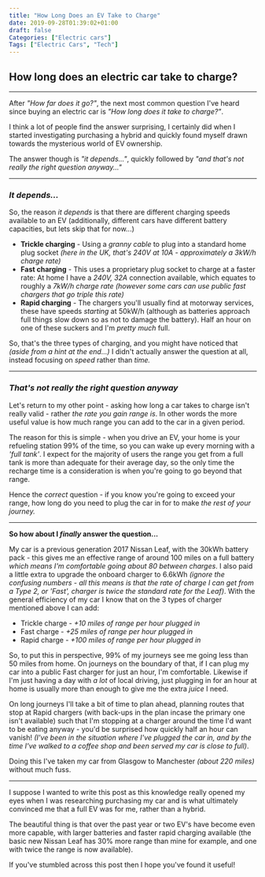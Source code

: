 ```yaml
---
title: "How Long Does an EV Take to Charge"
date: 2019-09-28T01:39:02+01:00
draft: false
Categories: ["Electric cars"]
Tags: ["Electric Cars", "Tech"]
---
```


## How long does an electric car take to charge?
---

After _"How far does it go?"_, the next most common question I've heard since buying an electric car is _"How long does it take to charge?"_.

I think a lot of people find the answer surprising, I certainly did when I started investigating purchasing a hybrid and quickly found myself drawn towards the mysterious world of EV ownership.

The answer though is _"it depends..."_, quickly followed by _"and that's not really the right question anyway..."_
___

### _It depends..._

So, the reason _it depends_ is that there are different charging speeds available to an EV (additionally, different cars have different battery capacities, but lets skip that for now...)

* **Trickle charging** - Using a _granny cable_ to plug into a standard home plug socket _(here in the UK, that's 240V at 10A - approximately a 3kW/h charge rate)_
* **Fast charging** - This uses a proprietary plug socket to charge at a faster rate: At home I have a _240V, 32A_ connection available, which equates to roughly a *7kW/h charge rate* _(however some cars can use public fast chargers that go triple this rate)_
* **Rapid charging** - The chargers you'll usually find at motorway services, these have speeds _starting_ at 50kW/h (although as batteries approach full things slow down so as not to damage the battery). Half an hour on one of these suckers and I'm _pretty much_ full.


So, that's the three types of charging, and you might have noticed that _(aside from a hint at the end...)_ I didn't actually answer the question at all, instead focusing on _speed_ rather than _time._
___

### _That's not really the right question anyway_

Let's return to my other point - asking how long a car takes to charge isn't really valid - rather _the rate you gain range is_. In other words the more useful value is how much range you can add to the car in a given period.

The reason for this is simple - when you drive an EV, your home is your refueling station 99% of the time, so you can wake up every morning with a _'full tank'_. I expect for the majority of users the range you get from a full tank is more than adequate for their average day, so the only time the recharge time is a consideration is when you're going to go beyond that range.

Hence the _correct_ question - if you know you're going to exceed your range, how long do you need to plug the car in for to make _the rest of your journey._
___

**So how about I _finally_ answer the question...**

My car is a previous generation 2017 Nissan Leaf, with the 30kWh battery pack - this gives me an effective range of around 100 miles on a full battery _which means I'm comfortable going about 80 between charges_. I also paid a little extra to upgrade the onboard charger to 6.6kWh _(ignore the confusing numbers - all this means is that the rate of charge I can get from a Type 2, or 'Fast', charger is twice the standard rate for the Leaf)_.
With the general efficiency of my car I know that on the 3 types of charger mentioned above I can add:

* Trickle charge - _+10 miles of range per hour plugged in_
* Fast charge - _+25 miles of range per hour plugged in_
* Rapid charge - _+100 miles of range per hour plugged in_

So, to put this in perspective, 99% of my journeys see me going less than 50 miles from home. On journeys on the boundary of that, if I can plug my car into a public Fast charger for just an hour, I'm comfortable. Likewise if I'm just having a day with _a lot_ of local driving, just plugging in for an hour at home is usually more than enough to give me the extra _juice_ I need.

On long journeys I'll take a bit of time to plan ahead, planning routes that stop at Rapid chargers (with back-ups in the plan incase the primary one isn't available) such that I'm stopping at a charger around the time I'd want to be eating anyway - you'd be surprised how quickly half an hour can vanish! _(I've been in the situation where I've plugged the car in, and by the time I've walked to a coffee shop and been served my car is close to full)_.

Doing this I've taken my car from Glasgow to Manchester _(about 220 miles)_ without much fuss.
___

I suppose I wanted to write this post as this knowledge really opened my eyes when I was researching purchasing my car and is what ultimately convinced me that a full EV was for me, rather than a hybrid.

The beautiful thing is that over the past year or two EV's have become even more capable, with larger batteries and faster rapid charging available (the basic new Nissan Leaf has 30% more range than mine for example, and one with twice the range is now available).

If you've stumbled across this post then I hope you've found it useful!
